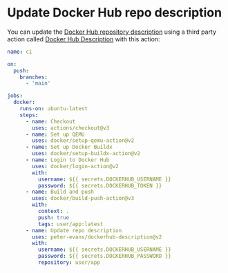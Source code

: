 # Update Docker Hub repo description

You can update the [Docker Hub repository description](https://docs.docker.com/docker-hub/repos/)
using a third party action called [Docker Hub Description](https://github.com/peter-evans/dockerhub-description)
with this action:

```yaml
name: ci

on:
  push:
    branches:
      - 'main'

jobs:
  docker:
    runs-on: ubuntu-latest
    steps:
      - name: Checkout
        uses: actions/checkout@v3
      - name: Set up QEMU
        uses: docker/setup-qemu-action@v2
      - name: Set up Docker Buildx
        uses: docker/setup-buildx-action@v2
      - name: Login to Docker Hub
        uses: docker/login-action@v2
        with:
          username: ${{ secrets.DOCKERHUB_USERNAME }}
          password: ${{ secrets.DOCKERHUB_TOKEN }}
      - name: Build and push
        uses: docker/build-push-action@v3
        with:
          context: .
          push: true
          tags: user/app:latest
      - name: Update repo description
        uses: peter-evans/dockerhub-description@v2
        with:
          username: ${{ secrets.DOCKERHUB_USERNAME }}
          password: ${{ secrets.DOCKERHUB_PASSWORD }}
          repository: user/app
```
